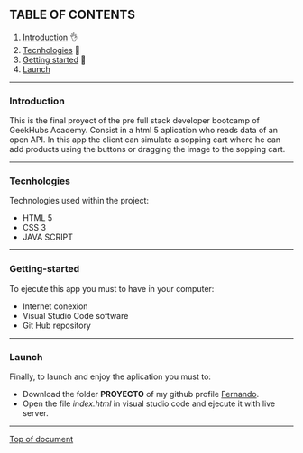 
## TABLE OF CONTENTS

1. [Introduction](#introduction) :ok_hand:
2. [Tecnhologies](#tecnhologies) :floppy_disk:
2. [Getting started](#getting-started) :rocket:
3. [Launch](#launch)


***
### Introduction
This is the final proyect of the pre full stack developer bootcamp of GeekHubs Academy. 
Consist in a html 5 aplication who reads data of an open API. In this app the client can simulate a sopping cart where he can add products using the buttons or dragging the image to the sopping cart.
***

### Tecnhologies
Technologies used within the project:
* HTML 5
* CSS 3
* JAVA SCRIPT


***
### Getting-started
To ejecute this app you must to have in your computer:
- Internet conexion
- Visual Studio Code software
- Git Hub repository
***

### Launch
Finally, to launch and enjoy the aplication you must to:
- Download the folder **PROYECTO** of my github profile [Fernando](https://github.com/Ferelbue/proyecto/tree/ramab).
- Open the file *index.html* in visual studio code and ejecute it with live server.

***

[Top of document](#table-of-contents)
